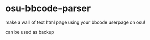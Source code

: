 # osu-bbcode-parser
make a wall of text html page using your bbcode userpage on osu!

can be used as backup
